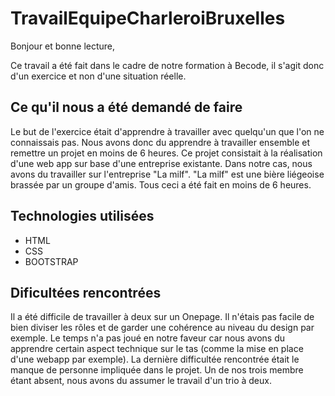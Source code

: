 # TravailEquipeCharleroiBruxelles

Bonjour et bonne lecture, 

Ce travail a été fait dans le cadre de notre formation à Becode, il s'agit donc d'un exercice et non d'une situation réelle.

## Ce qu'il nous a été demandé de faire

Le but de l'exercice était d'apprendre à travailler avec quelqu'un que l'on ne connaissais pas. Nous avons donc du apprendre à travailler ensemble et remettre un projet en moins de 6 heures. Ce projet consistait à la réalisation d'une web app sur base d'une entreprise existante. Dans notre cas, nous avons du travailler sur l'entreprise "La milf". "La milf" est une bière liégeoise brassée par un groupe d'amis. Tous ceci a été fait en moins de 6 heures.

## Technologies utilisées 

* HTML 
* CSS 
* BOOTSTRAP

## Dificultées rencontrées

Il a été difficile de travailler à deux sur un Onepage. Il n'étais pas facile de bien diviser les rôles et de garder une cohérence au niveau du design par exemple. Le temps n'a pas joué en notre faveur car nous avons du apprendre certain aspect technique sur le tas (comme la mise en place d'une webapp par exemple). La dernière difficultée rencontrée était le manque de personne impliquée dans le projet. Un de nos trois membre étant absent, nous avons du assumer le travail d'un trio à deux. 
